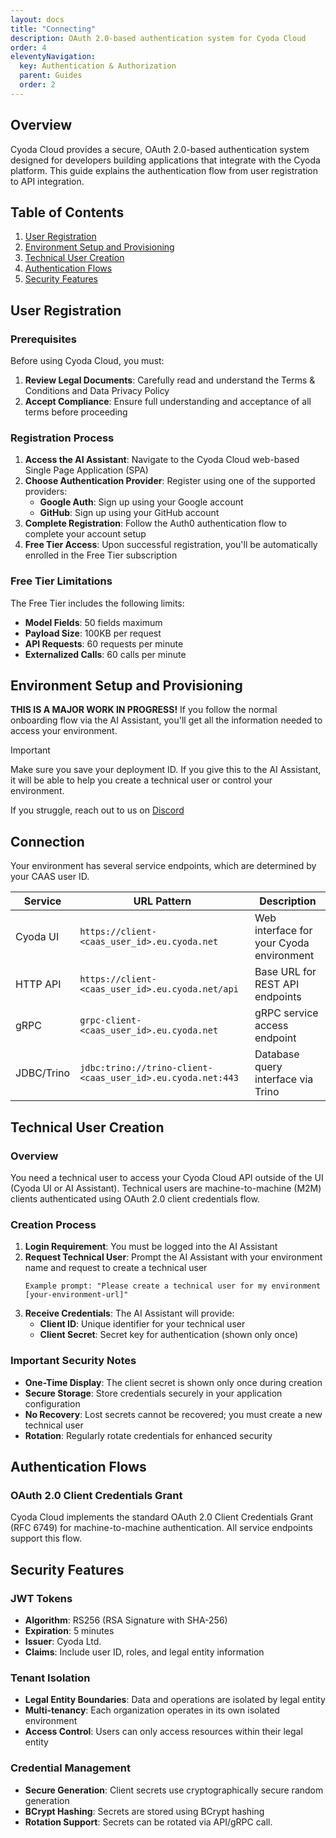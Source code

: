 ```yaml
---
layout: docs
title: "Connecting"
description: OAuth 2.0-based authentication system for Cyoda Cloud
order: 4
eleventyNavigation:
  key: Authentication & Authorization
  parent: Guides
  order: 2
---
```


## Overview

Cyoda Cloud provides a secure, OAuth 2.0-based authentication system designed for developers building applications that integrate with the Cyoda platform. This guide explains the authentication flow from user registration to API integration.

## Table of Contents

1. [User Registration](#user-registration)
2. [Environment Setup and Provisioning](#environment-setup-and-provisioning)
3. [Technical User Creation](#technical-user-creation)
4. [Authentication Flows](#authentication-flows)
5. [Security Features](#security-features)

## User Registration

### Prerequisites

Before using Cyoda Cloud, you must:

1. **Review Legal Documents**: Carefully read and understand the Terms & Conditions and Data Privacy Policy
2. **Accept Compliance**: Ensure full understanding and acceptance of all terms before proceeding

### Registration Process

1. **Access the AI Assistant**: Navigate to the Cyoda Cloud web-based Single Page Application (SPA)
2. **Choose Authentication Provider**: Register using one of the supported providers:
    - **Google Auth**: Sign up using your Google account
    - **GitHub**: Sign up using your GitHub account
3. **Complete Registration**: Follow the Auth0 authentication flow to complete your account setup
4. **Free Tier Access**: Upon successful registration, you'll be automatically enrolled in the Free Tier subscription

### Free Tier Limitations

The Free Tier includes the following limits:
- **Model Fields**: 50 fields maximum
- **Payload Size**: 100KB per request
- **API Requests**: 60 requests per minute
- **Externalized Calls**: 60 calls per minute

## Environment Setup and Provisioning

**THIS IS A MAJOR WORK IN PROGRESS!**
If you follow the normal onboarding flow via the AI Assistant, you'll get all the information needed to access your environment.

> [!IMPORTANT]
> Make sure you save your deployment ID. If you give this to the AI Assistant, it will be able to help you create a technical user or control your environment.

If you struggle, reach out to us on [Discord](https://discord.gg/95rdAyBZr2)

## Connection

Your environment has several service endpoints, which are determined by your CAAS user ID.

| Service | URL Pattern                                      | Description |
|---------|--------------------------------------------------|-------------|
| Cyoda UI | `https://client-<caas_user_id>.eu.cyoda.net`     | Web interface for your Cyoda environment |
| HTTP API | `https://client-<caas_user_id>.eu.cyoda.net/api` | Base URL for REST API endpoints |
| gRPC | `grpc-client-<caas_user_id>.eu.cyoda.net`        | gRPC service access endpoint |
| JDBC/Trino | `jdbc:trino://trino-client-<caas_user_id>.eu.cyoda.net:443`  | Database query interface via Trino |

## Technical User Creation

### Overview

You need a technical user to access your Cyoda Cloud API outside of the UI (Cyoda UI or AI Assistant). Technical users are machine-to-machine (M2M) clients authenticated using OAuth 2.0 client credentials flow.

### Creation Process

1. **Login Requirement**: You must be logged into the AI Assistant
2. **Request Technical User**: Prompt the AI Assistant with your environment name and request to create a technical user
   ```
   Example prompt: "Please create a technical user for my environment [your-environment-url]"
   ```
3. **Receive Credentials**: The AI Assistant will provide:
    - **Client ID**: Unique identifier for your technical user
    - **Client Secret**: Secret key for authentication (shown only once)

### Important Security Notes

- **One-Time Display**: The client secret is shown only once during creation
- **Secure Storage**: Store credentials securely in your application configuration
- **No Recovery**: Lost secrets cannot be recovered; you must create a new technical user
- **Rotation**: Regularly rotate credentials for enhanced security

## Authentication Flows

### OAuth 2.0 Client Credentials Grant

Cyoda Cloud implements the standard OAuth 2.0 Client Credentials Grant (RFC 6749) for machine-to-machine authentication. All service endpoints support this flow.

## Security Features

### JWT Tokens

- **Algorithm**: RS256 (RSA Signature with SHA-256)
- **Expiration**: 5 minutes
- **Issuer**: Cyoda Ltd.
- **Claims**: Include user ID, roles, and legal entity information

### Tenant Isolation

- **Legal Entity Boundaries**: Data and operations are isolated by legal entity
- **Multi-tenancy**: Each organization operates in its own isolated environment
- **Access Control**: Users can only access resources within their legal entity

### Credential Management

- **Secure Generation**: Client secrets use cryptographically secure random generation
- **BCrypt Hashing**: Secrets are stored using BCrypt hashing
- **Rotation Support**: Secrets can be rotated via API/gRPC call.

